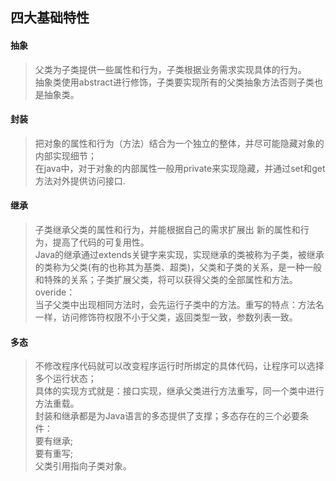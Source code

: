 ## 四大基础特性
#### 抽象
   > 父类为子类提供一些属性和行为，子类根据业务需求实现具体的行为。   
   抽象类使用abstract进行修饰，子类要实现所有的父类抽象方法否则子类也是抽象类。
#### 封装
   > 把对象的属性和行为（方法）结合为一个独立的整体，并尽可能隐藏对象的内部实现细节；   
   在java中，对于对象的内部属性一般用private来实现隐藏，并通过set和get方法对外提供访问接口.
#### 继承
   > 子类继承父类的属性和行为，并能根据自己的需求扩展出    新的属性和行为，提高了代码的可复用性。   
     Java的继承通过extends关键字来实现，实现继承的类被称为子类，被继承的类称为父类(有的也称其为基类、超类)，父类和子类的关系，是一种一般和特殊的关系；子类扩展父类，将可以获得父类的全部属性和方法。   
    overide：   
    当子父类中出现相同方法时，会先运行子类中的方法。重写的特点：方法名一样，访问修饰符权限不小于父类，返回类型一致，参数列表一致。
#### 多态
   > 不修改程序代码就可以改变程序运行时所绑定的具体代码，让程序可以选择多个运行状态；   
   具体的实现方式就是：接口实现，继承父类进行方法重写，同一个类中进行方法重载。   
   封装和继承都是为Java语言的多态提供了支撑；多态存在的三个必要条件：   
     要有继承;   
     要有重写;   
     父类引用指向子类对象。